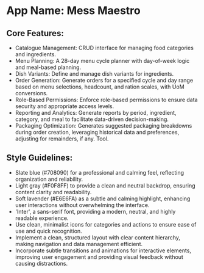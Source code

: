 # **App Name**: Mess Maestro

## Core Features:

- Catalogue Management: CRUD interface for managing food categories and ingredients.
- Menu Planning: A 28-day menu cycle planner with day-of-week logic and meal-based planning.
- Dish Variants: Define and manage dish variants for ingredients.
- Order Generation: Generate orders for a specified cycle and day range based on menu selections, headcount, and ration scales, with UoM conversions.
- Role-Based Permissions: Enforce role-based permissions to ensure data security and appropriate access levels.
- Reporting and Analytics: Generate reports by period, ingredient, category, and meal to facilitate data-driven decision-making.
- Packaging Optimization: Generates suggested packaging breakdowns during order creation, leveraging historical data and preferences, adjusting for remainders, if any. Tool.

## Style Guidelines:

- Slate blue (#708090) for a professional and calming feel, reflecting organization and reliability.
- Light gray (#F0F8FF) to provide a clean and neutral backdrop, ensuring content clarity and readability.
- Soft lavender (#E6E6FA) as a subtle and calming highlight, enhancing user interactions without overwhelming the interface.
- 'Inter', a sans-serif font, providing a modern, neutral, and highly readable experience.
- Use clean, minimalist icons for categories and actions to ensure ease of use and quick recognition.
- Implement a clean, structured layout with clear content hierarchy, making navigation and data management efficient.
- Incorporate subtle transitions and animations for interactive elements, improving user engagement and providing visual feedback without causing distractions.